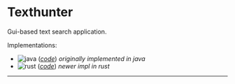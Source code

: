 # Texthunter
Gui-based text search application.

Implementations:
* ![java](https://github.com/dgj7/huffman/actions/workflows/java.yml/badge.svg) (_[code](java/)_) _originally implemented in java_
* ![rust](https://github.com/dgj7/huffman/actions/workflows/rust.yml/badge.svg) (_[code](rust/)_) _newer impl in rust_

----
